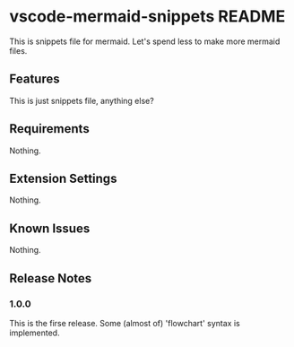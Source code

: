 # vscode-mermaid-snippets README

This is snippets file for mermaid.
Let's spend less to make more mermaid files.

## Features

This is just snippets file, anything else?

## Requirements

Nothing.

## Extension Settings

Nothing.

## Known Issues

Nothing.

## Release Notes

### 1.0.0

This is the firse release.
Some (almost of) 'flowchart' syntax is implemented.
